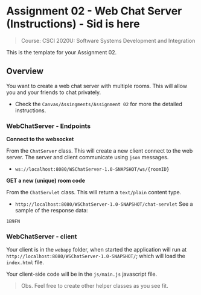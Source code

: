 # Assignment 02 - Web Chat Server (Instructions) - Sid is here
> Course: CSCI 2020U: Software Systems Development and Integration

This is the template for your Assignment 02.

## Overview
You want to create a web chat server with multiple rooms. This will allow you and your friends to chat privately.

- Check the `Canvas/Assingments/Assignment 02` for more the detailed instructions.

### WebChatServer - Endpoints

**Connect to the websocket**

From the `ChatServer` class. This will create a new client connect to the web server. The server and client communicate using `json` messages.
- `ws://localhost:8080/WSChatServer-1.0-SNAPSHOT/ws/{roomID}`


**GET a new (unique) room code**

From the `ChatServlet` class. This will return a `text/plain` content type.
- `http://localhost:8080/WSChatServer-1.0-SNAPSHOT/chat-servlet`
See a sample of the response data:
```
1B9FN
```

### WebChatServer - client

Your client is in the `webapp` folder, when started the application will run at `http://localhost:8080/WSChatServer-1.0-SNAPSHOT/`; which will load the `index.html` file.

Your client-side code will be in the `js/main.js` javascript file.

> Obs. Feel free to create other helper classes as you see fit.
> 



